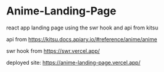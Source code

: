 # Anime-Landing-Page
react app landing page using the swr hook and api from kitsu

api from https://kitsu.docs.apiary.io/#reference/anime/anime

swr hook from https://swr.vercel.app/
 
deployed site: https://anime-landing-page.vercel.app/ 
